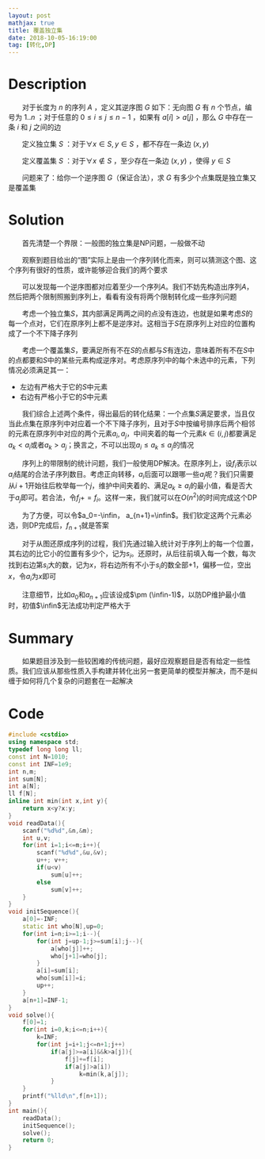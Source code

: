 ```yaml
---
layout: post
mathjax: true
title: 覆盖独立集
date: 2018-10-05-16:19:00
tag: [转化,DP]
---
```


# Description

　　对于长度为 $n$ 的序列 $A$ ，定义其逆序图 $G$ 如下：无向图 $G$ 有 $n$ 个节点，编号为 $1.. n$ ；对于任意的 $0 \leq i \le  j \le n-1$ ，如果有 $a[i] > a[j]$ ，那么 $G$ 中存在一条 $i$ 和 $j$ 之间的边

　　定义独立集 $S$ ：对于$\forall x \in S, y \in S$ ，都不存在一条边 $(x,y)$

　　定义覆盖集 $S$ ：对于$\forall x \notin S$ ，至少存在一条边 $(x,y)$ ，使得 $y \in S$

　　问题来了：给你一个逆序图 $G$（保证合法），求 $G$&nbsp;有多少个点集既是独立集又是覆盖集



# Solution

　　首先清楚一个界限：一般图的独立集是NP问题，一般做不动

　　观察到题目给出的“图”实际上是由一个序列转化而来，则可以猜测这个图、这个序列有很好的性质，或许能够迎合我们的两个要求

　　可以发现每一个逆序图都对应着至少一个序列$A$。我们不妨先构造出序列$A$，然后把两个限制照搬到序列上，看看有没有将两个限制转化成一些序列问题

　　考虑一个独立集$S$，其内部满足两两之间的点没有连边，也就是如果考虑$S$的每一个点对，它们在原序列上都不是逆序对。这相当于$S$在原序列上对应的位置构成了一个不下降子序列

　　考虑一个覆盖集$S$，要满足所有不在$S$的点都与$S$有连边，意味着所有不在$S$中的点都要和$S$中的某些元素构成逆序对。考虑原序列中的每个未选中的元素，下列情况必须满足其一：

* 左边有严格大于它的$S$中元素
* 右边有严格小于它的$S$中元素

　　我们综合上述两个条件，得出最后的转化结果：一个点集$S$满足要求，当且仅当此点集在原序列中对应着一个不下降子序列，且对于$S$中按编号排序后两个相邻的元素在原序列中对应的两个元素$a_i,a_j$，中间夹着的每一个元素$k\in(i,j)$都要满足$a_k<a_i$或者$a_k>a_j$；换言之，不可以出现$a_i\le a_k \le a_j$的情况

　　序列上的带限制的统计问题，我们一般使用DP解决。在原序列上，设$f_i$表示以$a_i$结尾的合法子序列数目。考虑正向转移，$a_i$后面可以跟哪一些$a_j$呢？我们只需要从$i+1$开始往后枚举每一个$j$，维护中间夹着的、满足$a_k\ge a_i$的最小值，看是否大于$a_j$即可。若合法，令$f_j+=f_i$。这样一来，我们就可以在$O(n^2)$的时间完成这个DP

　　为了方便，可以令$a_0=-\infin， a_{n+1}=\infin$。我们钦定这两个元素必选，则DP完成后，$f_{n+1}$就是答案

　　对于从图还原成序列的过程，我们先通过输入统计对于序列上的每一个位置，其右边的比它小的位置有多少个，记为$s_i$。还原时，从后往前填入每一个数，每次找到右边第$s_i$大的数，记为$x$，将右边所有不小于$s_i$的数全部+1，偏移一位，空出$x$，令$a_i$为$x$即可

　　注意细节，比如$a_0$和$a_{n+1}$应该设成$\pm (\infin-1)$，以防DP维护最小值时，初值$\infin$无法成功判定严格大于



# Summary

　　如果题目涉及到一些较困难的传统问题，最好应观察题目是否有给定一些性质。我们应该从那些性质入手构建并转化出另一套更简单的模型并解决，而不是纠缠于如何将几个复杂的问题套在一起解决



# Code

```c++
#include <cstdio>
using namespace std;
typedef long long ll;
const int N=1010;
const int INF=1e9;
int n,m;
int sum[N];
int a[N];
ll f[N];
inline int min(int x,int y){
    return x<y?x:y;
}
void readData(){
    scanf("%d%d",&n,&m);
    int u,v;
    for(int i=1;i<=m;i++){
        scanf("%d%d",&u,&v);
        u++; v++;
        if(u<v)
            sum[u]++;
        else
            sum[v]++;
    }
}
void initSequence(){
    a[0]=-INF;
    static int who[N],up=0;
    for(int i=n;i>=1;i--){
        for(int j=up-1;j>=sum[i];j--){
            a[who[j]]++;
            who[j+1]=who[j];
        }
        a[i]=sum[i];
        who[sum[i]]=i;
        up++;
    }
    a[n+1]=INF-1;
}
void solve(){
    f[0]=1;
    for(int i=0,k;i<=n;i++){
        k=INF;
        for(int j=i+1;j<=n+1;j++)
            if(a[j]>=a[i]&&k>a[j]){
                f[j]+=f[i];
                if(a[j]>a[i])
                    k=min(k,a[j]);
            }
    }
    printf("%lld\n",f[n+1]);
}
int main(){
    readData();
    initSequence();
    solve();
    return 0;
}
```

